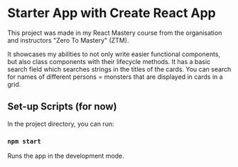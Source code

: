 # Starter App with Create React App

This project was made in my React Mastery course from the organisation and instructors "Zero To Mastery" (ZTM).

It showcases my abilities to not only write easier functional components, but also class components with their lifecycle methods.
It has a basic search field which searches strings in the titles of the cards. You can search for names of different persons = monsters that are displayed in cards in a  grid.

## Set-up Scripts (for now)

In the project directory, you can run:

### `npm start`

Runs the app in the development mode.






